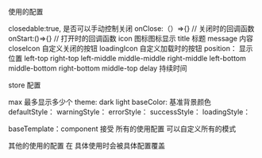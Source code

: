 使用的配置

closedable:true, 是否可以手动控制关闭
onClose:（）=>{} // 关闭时的回调函数
onStart:()=>{} // 打开时的回调函数
icon     图标图标显示
title    标题
message    内容
closeIcon 自定义关闭的按钮
loadingIcon 自定义加载时的按钮
position：  显示位置 left-top right-top left-middle middle-middle right-middle left-bottom middle-bottom right-bottom middle-top
delay       持续时间


store 配置

max  最多显示多少个
theme: dark light 
baseColor:   基准背景颜色
defaultStyle：
warningStyle：
errorStyle：
successStyle：
loadingStyle：

baseTemplate：component  接受 所有的使用配置 可以自定义所有的模式


其他的使用的配置 在 具体使用时会被具体配置覆盖
